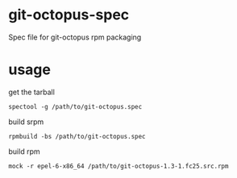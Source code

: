 # git-octopus-spec
Spec file for git-octopus rpm packaging

# usage
  get the tarball
  
  `spectool -g /path/to/git-octopus.spec`

  build srpm
  
  `rpmbuild -bs /path/to/git-octopus.spec`

  build rpm
  
  `mock -r epel-6-x86_64 /path/to/git-octopus-1.3-1.fc25.src.rpm`

